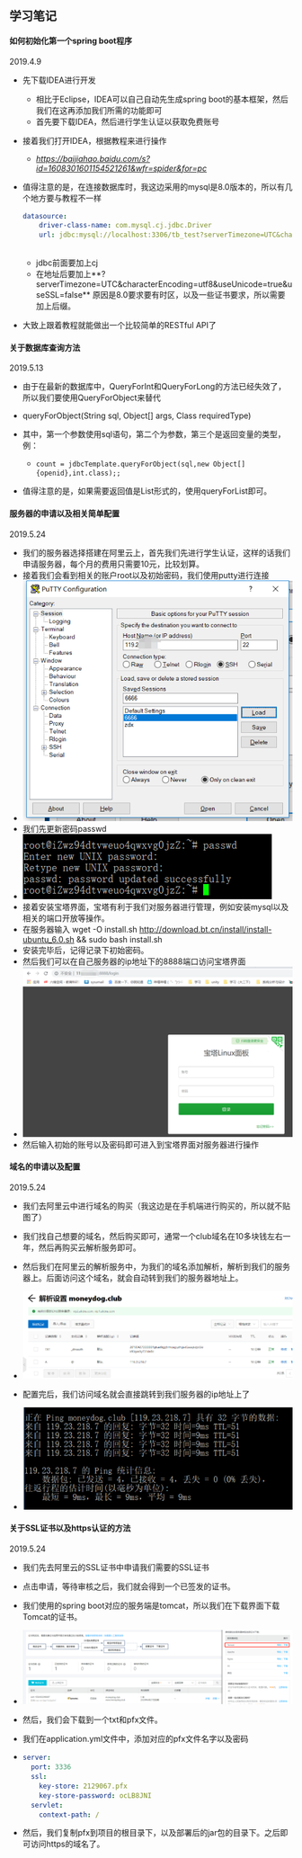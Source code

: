 ## 学习笔记



#### 如何初始化第一个spring boot程序

2019.4.9

- 先下载IDEA进行开发

  - 相比于Eclipse，IDEA可以自己自动先生成spring boot的基本框架，然后我们在这再添加我们所需的功能即可
  - 首先要下载IDEA，然后进行学生认证以获取免费账号

- 接着我们打开IDEA，根据教程来进行操作

  - *https://baijiahao.baidu.com/s?id=1608301601154521261&wfr=spider&for=pc*

- 值得注意的是，在连接数据库时，我这边采用的mysql是8.0版本的，所以有几个地方要与教程不一样

  ```yaml
  datasource:
      driver-class-name: com.mysql.cj.jdbc.Driver
      url: jdbc:mysql://localhost:3306/tb_test?serverTimezone=UTC&characterEncoding=utf8&useUnicode=true&useSSL=false
      
  ```

  - jdbc前面要加上cj
  - 在地址后要加上**?serverTimezone=UTC&characterEncoding=utf8&useUnicode=true&useSSL=false** 原因是8.0要求要有时区，以及一些证书要求，所以需要加上后缀。

- 大致上跟着教程就能做出一个比较简单的RESTful API了



#### 关于数据库查询方法

2019.5.13

- 由于在最新的数据库中，QueryForInt和QueryForLong的方法已经失效了，所以我们要使用QueryForObject来替代

- queryForObject(String sql, Object[] args, Class<T> requiredType)

- 其中，第一个参数使用sql语句，第二个为参数，第三个是返回变量的类型，例：

  - ```
    count = jdbcTemplate.queryForObject(sql,new Object[] {openid},int.class);; 
    
    ```

- 值得注意的是，如果需要返回值是List形式的，使用queryForList即可。





#### 服务器的申请以及相关简单配置

2019.5.24

- 我们的服务器选择搭建在阿里云上，首先我们先进行学生认证，这样的话我们申请服务器，每个月的费用只需要10元，比较划算。
- 接着我们会看到相关的账户root以及初始密码，我们使用putty进行连接
- ![1558839276398](..\imgsrc\wakaka_img\1558839276398.png)
- 我们先更新密码passwd
- ![1558841569423](..\imgsrc\wakaka_img\1558841569423.png)
- 接着安装宝塔界面，宝塔有利于我们对服务器进行管理，例如安装mysql以及相关的端口开放等操作。
- 在服务器输入 wget -O install.sh http://download.bt.cn/install/install-ubuntu_6.0.sh && sudo bash install.sh 
- 安装完毕后，记得记录下初始密码。
- 然后我们可以在自己服务器的ip地址下的8888端口访问宝塔界面
- ![1558844928003](..\imgsrc\wakaka_img\1558844928003.png)
- 然后输入初始的账号以及密码即可进入到宝塔界面对服务器进行操作



#### 域名的申请以及配置

2019.5.24

- 我们去阿里云中进行域名的购买（我这边是在手机端进行购买的，所以就不贴图了）

- 我们找自己想要的域名，然后购买即可，通常一个club域名在10多块钱左右一年，然后再购买云解析服务即可。

- 然后我们在阿里云的解析服务中，为我们的域名添加解析，解析到我们的服务器上。后面访问这个域名，就会自动转到我们的服务器地址上。

- ![1558848471082](..\imgsrc\wakaka_img\1558848471082.png)

- 配置完后，我们访问域名就会直接跳转到我们服务器的ip地址上了

- ![1558849528201](..\imgsrc\wakaka_img\1558849528201.png)

  





#### 关于SSL证书以及https认证的方法

2019.5.24

- 我们先去阿里云的SSL证书中申请我们需要的SSL证书

- 点击申请，等待审核之后，我们就会得到一个已签发的证书。

- 我们使用的spring boot对应的服务端是tomcat，所以我们在下载界面下载Tomcat的证书。

- ![1558849697680](..\imgsrc\wakaka_img\1558849697680.png)

- 然后，我们会下载到一个txt和pfx文件。

- 我们在application.yml文件中，添加对应的pfx文件名字以及密码

- ```yaml
  server:
    port: 3336
    ssl:
      key-store: 2129067.pfx
      key-store-password: ocLB8JNI
    servlet:
      context-path: /
  ```

- 然后，我们复制pfx到项目的根目录下，以及部署后的jar包的目录下。之后即可访问https的域名了。

  


